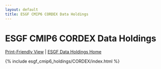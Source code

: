 ```yaml
---
layout: default
title: ESGF CMIP6 CORDEX Data Holdings
---
```


# ESGF CMIP6 CORDEX Data Holdings

[Print-Friendly View](print_view.html)  \|  [ESGF Data Holdings Home](../)

{% include esgf_cmip6_holdings/CORDEX/index.html %}
